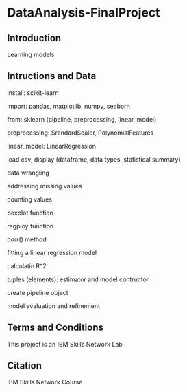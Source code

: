 # DataAnalysis-FinalProject


## Introduction
Learning models


## Intructions and Data
install: scikit-learn

import: pandas, matplotlib, numpy, seaborn

from: sklearn (pipeline, preprocessing, linear_model)

preprocessing: SrandardScaler, PolynomialFeatures

linear_model: LinearRegression

load csv, display (dataframe, data types, statistical summary)

data wrangling

addressing missing values

counting values

boxplot function

regploy function

corr() method

fitting a linear regression model

calculatin R^2

tuples (elements): estimator and model contructor

create pipeline object

model evaluation and refinement

## Terms and Conditions
This project is an IBM Skills Network Lab


## Citation
IBM Skills Network Course
